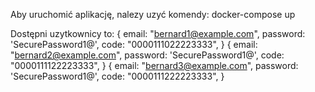 Aby uruchomić aplikację, nalezy uzyć komendy:
docker-compose up

Dostępni uzytkownicy to:
{
email: "bernard1@example.com",
password: 'SecurePassword1@',
code: "0000111022223333",
}
{
email: "bernard2@example.com",
password: 'SecurePassword1@',
code: "0000111122223333",
}
{
email: "bernard3@example.com",
password: 'SecurePassword1@',
code: "0000111222223333",
}
